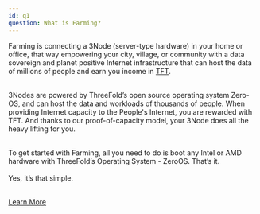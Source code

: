 ```yaml
---
id: q1
question: What is Farming?
---
```


Farming is connecting a 3Node (server-type hardware) in your home or office, that way empowering your city, village, or community with a data sovereign and planet positive Internet infrastructure that can host the data of millions of people and earn you income in [TFT](https://threefold.io/token).
<br/>
<br/>

3Nodes are powered by ThreeFold’s open source operating system Zero-OS, and can host the data and workloads of thousands of people. When providing Internet capacity to the People's Internet, you are rewarded with TFT. And thanks to our proof-of-capacity model, your 3Node does all the heavy lifting for you.
<br/>
<br/>

To get started with Farming, all you need to do is boot any Intel or AMD hardware with ThreeFold’s Operating System - ZeroOS. That’s it.
<br/> 
<br/> 
Yes, it’s that simple.
<br/>
<br/>

[Learn More](https://library.threefold.me/info/tfgrid/#/threefold__farming_intro)

